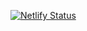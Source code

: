 [![Netlify Status](https://api.netlify.com/api/v1/badges/155c8e56-7b80-4655-a73b-b9ded1a31a4c/deploy-status)](https://app.netlify.com/sites/webproject-exam/deploys)